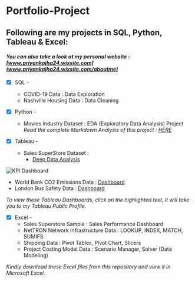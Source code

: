 # Portfolio-Project
## Following are my projects in SQL, Python, Tableau & Excel: <br />
#### *You can also take a look at my personal website : [www.priyankajha24.wixsite.com](www.priyankajha24.wixsite.com/aboutme)* <br />
- [x] SQL - 
  - COVID-19 Data : Data Exploration <br />
  - Nashville Housing Data : Data Cleaning  <br />

- [x] Python - 
  - Movies Industry Dataset : EDA (Exploratory Data Analysis) Project <br />
*Read the complete Markdown Analysis of this project : [HERE](https://github.com/PriyankaJhaTheAnalyst/Python_MoviesIndustry_EDA/blob/main/README.md)*<br />

- [x] Tableau - 
  - Sales SuperStore Dataset : 
    - [Deep Data Analysis](https://public.tableau.com/app/profile/priyankajhatheanalyst/viz/SuperStoreDataset5Dashboards/1KPIDashboard) <br />

![KPI Dashboard](visuals/1_KPI_Dashboard.png)

  - World Bank CO2 Emissions Data : [Dashboard](https://public.tableau.com/views/WorldBankCo2Emissions_16149182681650/Dashboard1?:language=en-GB&:display_count=n&:origin=viz_share_link) <br />
  - London Bus Safety Data : [Dashboard](https://public.tableau.com/views/TableauCertificationCourse2/ChartsDashboard?:language=en-GB&:display_count=n&:origin=viz_share_link) <br /> 

*To view these Tableau Dashboards, click on the highlighted text, it will take you to my Tableau Public Profile.*

- [x] Excel - 
  - Sales Superstore Sample : Sales Performance Dashboard <br />
  - NetTRON Network Infrastructure Data : LOOKUP, INDEX, MATCH, SUMIFS <br />
  - Shipping Data : Pivot Tables, Pivot Chart, Slicers <br />
  - Project Costing Model Data : Scenario Manager, Solver (Data Modeling)

*Kindly download these Excel files from this repository and view it in Microsoft Excel.*
